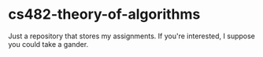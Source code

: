 # cs482-theory-of-algorithms
Just a repository that stores my assignments. If you're interested, I suppose you could take a gander.